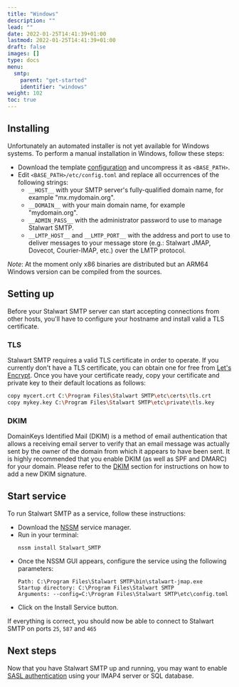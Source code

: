 ```yaml
---
title: "Windows"
description: ""
lead: ""
date: 2022-01-25T14:41:39+01:00
lastmod: 2022-01-25T14:41:39+01:00
draft: false
images: []
type: docs
menu:
  smtp:
    parent: "get-started"
    identifier: "windows"
weight: 102
toc: true
---
```


## Installing

Unfortunately an automated installer is not yet available for Windows systems. To perform
a manual installation in Windows, follow these steps:

- Download the template [configuration](https://raw.githubusercontent.com/stalwartlabs/smtp-server/main/resources/config/stalwart-config.zip) and uncompress it as ``<BASE_PATH>``.
- Edit ``<BASE_PATH>/etc/config.toml`` and replace all occurrences of the following strings:
    - ``__HOST__`` with your SMTP server's fully-qualified domain name, for example "mx.mydomain.org".
    - ``__DOMAIN__`` with your main domain name, for example "mydomain.org".
    - ``__ADMIN_PASS__`` with the administrator password to use to manage Stalwart SMTP.
    - ``__LMTP_HOST__`` and ``__LMTP_PORT__`` with the address and port to use to deliver messages to your message store (e.g.: Stalwart JMAP, Dovecot, Courier-IMAP, etc.) over the LMTP protocol.

*Note*: At the moment only x86 binaries are distributed but an ARM64 Windows version can be compiled from the sources.

## Setting up

Before your Stalwart SMTP server can start accepting connections from other hosts, you'll have to configure your hostname and install valid a TLS certificate.

### TLS

Stalwart SMTP requires a valid TLS certificate in order to operate. If you currently don't have a TLS certificate, 
you can obtain one for free from [Let's Encrypt](https://letsencrypt.org/). 
Once you have your certificate ready, copy your certificate and private key to their default locations as follows:

```bash
copy mycert.crt C:\Program Files\Stalwart SMTP\etc\certs\tls.crt
copy mykey.key C:\Program Files\Stalwart SMTP\etc\private\tls.key
```

### DKIM

DomainKeys Identified Mail (DKIM) is a method of email authentication that allows a receiving email server to verify that an email message was actually sent by the owner of the domain from which it appears to have been sent. It is highly recommended that you enable DKIM (as well as SPF and DMARC) for your domain.
Please refer to the [DKIM](/smtp/auth/dkim) section for instructions on how to add a new DKIM signature.

## Start service

To run Stalwart SMTP as a service, follow these instructions:

- Download the [NSSM](http://nssm.cc/download) service manager.
- Run in your terminal:
  ```
  nssm install Stalwart_SMTP
  ```
- Once the NSSM GUI appears, configure the service using the following parameters:
  ```
  Path: C:\Program Files\Stalwart SMTP\bin\stalwart-jmap.exe
  Startup directory: C:\Program Files\Stalwart SMTP
  Arguments: --config=C:\Program Files\Stalwart SMTP\etc\config.toml
  ```
- Click on the Install Service button.

If everything is correct, you should now be able to connect to Stalwart SMTP on ports ``25``, ``587`` and ``465``

## Next steps

Now that you have Stalwart SMTP up and running, you may want to enable [SASL authentication](/smtp/inbound/auth) using
your IMAP4 server or SQL database.

